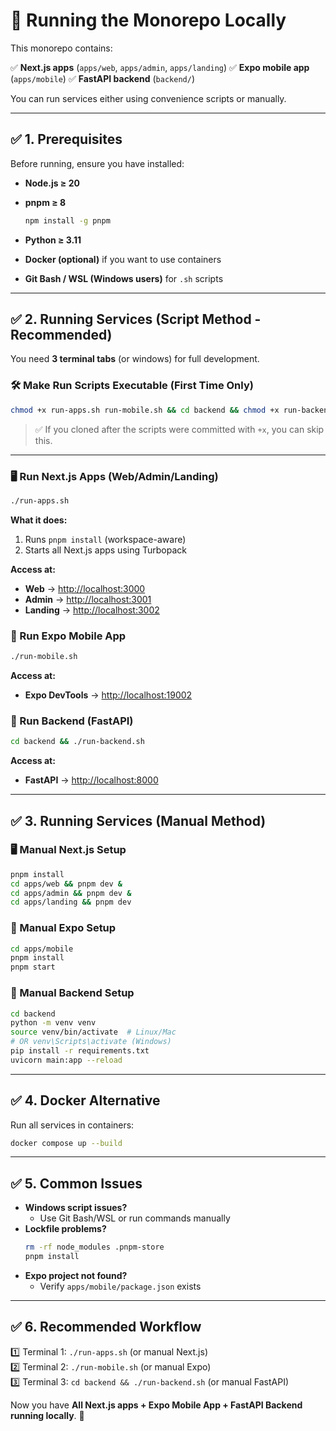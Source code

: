 # 🚀 Running the Monorepo Locally

This monorepo contains:

✅ **Next.js apps** (`apps/web`, `apps/admin`, `apps/landing`)
✅ **Expo mobile app** (`apps/mobile`)
✅ **FastAPI backend** (`backend/`)

You can run services either using convenience scripts or manually.

---

## ✅ 1. Prerequisites

Before running, ensure you have installed:

* **Node.js ≥ 20**
* **pnpm ≥ 8**

  ```bash
  npm install -g pnpm
  ```
* **Python ≥ 3.11**
* **Docker (optional)** if you want to use containers
* **Git Bash / WSL (Windows users)** for `.sh` scripts

---

## ✅ 2. Running Services (Script Method - Recommended)

You need **3 terminal tabs** (or windows) for full development.

### 🛠 Make Run Scripts Executable (First Time Only)
```bash
chmod +x run-apps.sh run-mobile.sh && cd backend && chmod +x run-backend.sh && cd ..
```

> ✅ If you cloned after the scripts were committed with `+x`, you can skip this.

---

### 🖥 Run Next.js Apps (Web/Admin/Landing)
```bash
./run-apps.sh
```
**What it does:**
1. Runs `pnpm install` (workspace-aware)
2. Starts all Next.js apps using Turbopack

**Access at:**
- **Web** → [http://localhost:3000](http://localhost:3000)
- **Admin** → [http://localhost:3001](http://localhost:3001)
- **Landing** → [http://localhost:3002](http://localhost:3002)

### 📱 Run Expo Mobile App
```bash
./run-mobile.sh
```
**Access at:**
- **Expo DevTools** → [http://localhost:19002](http://localhost:19002)

### 🔧 Run Backend (FastAPI)
```bash
cd backend && ./run-backend.sh
```
**Access at:**
- **FastAPI** → [http://localhost:8000](http://localhost:8000)

---

## ✅ 3. Running Services (Manual Method)

### 🖥 Manual Next.js Setup
```bash
pnpm install
cd apps/web && pnpm dev & 
cd apps/admin && pnpm dev & 
cd apps/landing && pnpm dev
```

### 📱 Manual Expo Setup
```bash
cd apps/mobile
pnpm install
pnpm start
```

### 🔧 Manual Backend Setup
```bash
cd backend
python -m venv venv
source venv/bin/activate  # Linux/Mac
# OR venv\Scripts\activate (Windows)
pip install -r requirements.txt
uvicorn main:app --reload
```

---

## ✅ 4. Docker Alternative

Run all services in containers:
```bash
docker compose up --build
```

---

## ✅ 5. Common Issues

* **Windows script issues?**
  - Use Git Bash/WSL or run commands manually
* **Lockfile problems?**
  ```bash
  rm -rf node_modules .pnpm-store
  pnpm install
  ```
* **Expo project not found?**
  - Verify `apps/mobile/package.json` exists

---

## ✅ 6. Recommended Workflow

1️⃣ Terminal 1: `./run-apps.sh` (or manual Next.js)  
2️⃣ Terminal 2: `./run-mobile.sh` (or manual Expo)  
3️⃣ Terminal 3: `cd backend && ./run-backend.sh` (or manual FastAPI)  

Now you have **All Next.js apps + Expo Mobile App + FastAPI Backend running locally**. 🎉
